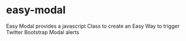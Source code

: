 easy-modal
==========

Easy Modal provides a javascript Class to create an Easy Way to trigger Twitter Bootstrap Modal alerts
